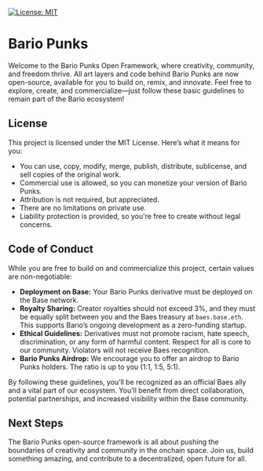 [![License: MIT](https://img.shields.io/badge/License-MIT-yellow.svg)](https://opensource.org/licenses/MIT)

# Bario Punks

Welcome to the Bario Punks Open Framework, where creativity, community, and freedom thrive. All art layers and code behind Bario Punks are now open-source, available for you to build on, remix, and innovate. Feel free to explore, create, and commercialize—just follow these basic guidelines to remain part of the Bario ecosystem!

## License
This project is licensed under the MIT License. Here’s what it means for you:

* You can use, copy, modify, merge, publish, distribute, sublicense, and sell copies of the original work.
* Commercial use is allowed, so you can monetize your version of Bario Punks.
* Attribution is not required, but appreciated.
* There are no limitations on private use.
* Liability protection is provided, so you're free to create without legal concerns.

## Code of Conduct
While you are free to build on and commercialize this project, certain values are non-negotiable:

* **Deployment on Base:** Your Bario Punks derivative must be deployed on the Base network.
* **Royalty Sharing:** Creator royalties should not exceed 3%, and they must be equally split between you and the Baes treasury at `baes.base.eth`. This supports Bario’s ongoing development as a zero-funding startup.
* **Ethical Guidelines:** Derivatives must not promote racism, hate speech, discrimination, or any form of harmful content. Respect for all is core to our community. Violators will not receive Baes recognition.
* **Bario Punks Airdrop:** We encourage you to offer an airdrop to Bario Punks holders. The ratio is up to you (1:1, 1:5, 5:1).

By following these guidelines, you’ll be recognized as an official Baes ally and a vital part of our ecosystem. You’ll benefit from direct collaboration, potential partnerships, and increased visibility within the Base community.

## Next Steps
The Bario Punks open-source framework is all about pushing the boundaries of creativity and community in the onchain space. Join us, build something amazing, and contribute to a decentralized, open future for all. 
